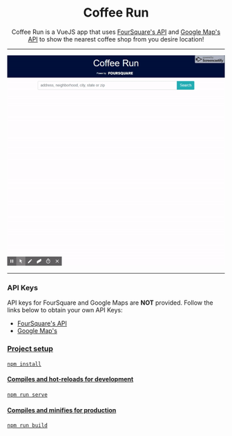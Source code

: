 <h1 align="center">Coffee Run</h1>

<p align="center">
  Coffee Run is a VueJS app that uses
  <a href="https://developer.foursquare.com/">FourSquare's API</a> and 
  <a href="https://developers.google.com/maps/documentation/embed/guide">Google Map's API</a> to show the nearest coffee shop from you desire location!
</p>

---
![](demo.gif)

---
### API Keys
<p>API keys for FourSquare and Google Maps are <strong>NOT</strong> provided. Follow the links below to obtain your own API Keys:</p>

  * <a href="https://developer.foursquare.com/">FourSquare's API</a>
  * <a href="https://developers.google.com/maps/documentation/embed/guide">Google Map's 

### Project setup
```
npm install
```

#### Compiles and hot-reloads for development
```
npm run serve
```

#### Compiles and minifies for production
```
npm run build
```